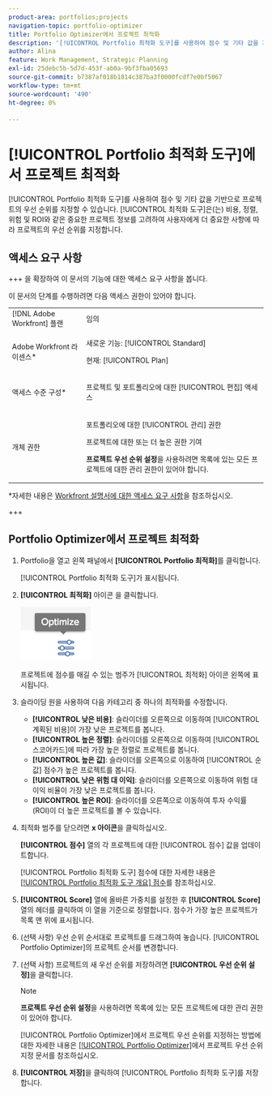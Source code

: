 ```yaml
---
product-area: portfolios;projects
navigation-topic: portfolio-optimizer
title: Portfolio Optimizer에서 프로젝트 최적화
description: '[!UICONTROL Portfolio 최적화 도구]를 사용하여 점수 및 기타 값을 기반으로 프로젝트의 우선 순위를 지정할 수 있습니다. Optimizer는 비용, 조정, 위험 및 ROI와 같은 중요한 프로젝트 정보를 고려하여 고객에게 더 중요한 사항에 따라 프로젝트의 우선 순위를 지정합니다.'
author: Alina
feature: Work Management, Strategic Planning
exl-id: 25debc5b-5d7d-453f-ab0a-9bf3fba05693
source-git-commit: b7387af018b1814c387ba3f0000fcdf7e0bf5067
workflow-type: tm+mt
source-wordcount: '490'
ht-degree: 0%

---
```


# [!UICONTROL Portfolio 최적화 도구]에서 프로젝트 최적화

[!UICONTROL Portfolio 최적화 도구]를 사용하여 점수 및 기타 값을 기반으로 프로젝트의 우선 순위를 지정할 수 있습니다. [!UICONTROL 최적화 도구]은(는) 비용, 정렬, 위험 및 ROI와 같은 중요한 프로젝트 정보를 고려하여 사용자에게 더 중요한 사항에 따라 프로젝트의 우선 순위를 지정합니다.

## 액세스 요구 사항

+++ 을 확장하여 이 문서의 기능에 대한 액세스 요구 사항을 봅니다.

이 문서의 단계를 수행하려면 다음 액세스 권한이 있어야 합니다.

<table style="table-layout:auto"> 
 <col> 
 <col> 
 <tbody> 
  <tr> 
   <td role="rowheader">[!DNL Adobe Workfront] 플랜</td> 
   <td> 임의</td> 
  </tr> 
  <tr> 
   <td role="rowheader">Adobe Workfront 라이센스*</td> 
   <td> <p>새로운 기능: [!UICONTROL Standard] </p>
   <p>현재: [!UICONTROL Plan] </p> </td> 
  </tr> 
  <tr> 
   <td role="rowheader">액세스 수준 구성*</td> 
   <td> <p>프로젝트 및 포트폴리오에 대한 [!UICONTROL 편집] 액세스</p> </td> 
  </tr> 
  <tr> 
   <td role="rowheader">개체 권한</td> 
   <td> <p>포트폴리오에 대한 [!UICONTROL 관리] 권한</p> <p>프로젝트에 대한 또는 더 높은 권한 기여</p> 
   <p><b>프로젝트 우선 순위 설정</b>을 사용하려면 목록에 있는 모든 프로젝트에 대한 관리 권한이 있어야 합니다.</p>
    </td> 
  </tr> 
 </tbody> 
</table>

*자세한 내용은 [Workfront 설명서에 대한 액세스 요구 사항](/help/quicksilver/administration-and-setup/add-users/access-levels-and-object-permissions/access-level-requirements-in-documentation.md)을 참조하십시오.

+++

## Portfolio Optimizer에서 프로젝트 최적화

1. Portfolio을 열고 왼쪽 패널에서 **[!UICONTROL Portfolio 최적화]**&#x200B;를 클릭합니다.

   [!UICONTROL Portfolio 최적화 도구]가 표시됩니다.

1. **[!UICONTROL 최적화]** 아이콘 을 클릭합니다.

   ![최적화 아이콘](assets/optimize-icon-portfolio-optimizer.png)

   프로젝트에 점수를 매길 수 있는 범주가 [!UICONTROL 최적화] 아이콘 왼쪽에 표시됩니다.

1. 슬라이딩 원을 사용하여 다음 카테고리 중 하나의 최적화를 수정합니다.

   * **[!UICONTROL 낮은 비용]**: 슬라이더를 오른쪽으로 이동하여 [!UICONTROL 계획된 비용]이 가장 낮은 프로젝트를 봅니다.
   * **[!UICONTROL 높은 정렬]**: 슬라이더를 오른쪽으로 이동하여 [!UICONTROL 스코어카드]에 따라 가장 높은 정렬로 프로젝트를 봅니다.
   * **[!UICONTROL 높은 값]**: 슬라이더를 오른쪽으로 이동하여 [!UICONTROL 순 값] 점수가 높은 프로젝트를 봅니다.
   * **[!UICONTROL 낮은 위험 대 이익]**: 슬라이더를 오른쪽으로 이동하여 위험 대 이익 비율이 가장 낮은 프로젝트를 봅니다.
   * **[!UICONTROL 높은 ROI]**: 슬라이더를 오른쪽으로 이동하여 투자 수익률(ROI)이 더 높은 프로젝트를 볼 수 있습니다.

1. 최적화 범주를 닫으려면 **x 아이콘**&#x200B;을 클릭하십시오.

   **[!UICONTROL 점수]** 열의 각 프로젝트에 대한 [!UICONTROL 점수] 값을 업데이트합니다.

   [!UICONTROL Portfolio 최적화 도구] 점수에 대한 자세한 내용은 [[!UICONTROL Portfolio 최적화 도구 개요] 점수](../../../manage-work/portfolios/portfolio-optimizer/portfolio-optimizer-score.md)를 참조하십시오.

1. **[!UICONTROL Score]** 열에 올바른 가중치를 설정한 후 **[!UICONTROL Score]** 열의 헤더를 클릭하여 이 열을 기준으로 정렬합니다. 점수가 가장 높은 프로젝트가 목록 맨 위에 표시됩니다.

1. (선택 사항) 우선 순위 순서대로 프로젝트를 드래그하여 놓습니다.
[!UICONTROL Portfolio Optimizer]의 프로젝트 순서를 변경합니다.
1. (선택 사항) 프로젝트의 새 우선 순위를 저장하려면 **[!UICONTROL 우선 순위 설정]**&#x200B;을 클릭합니다.

   >[!NOTE]
   >
   >   **프로젝트 우선 순위 설정**&#x200B;을 사용하려면 목록에 있는 모든 프로젝트에 대한 관리 권한이 있어야 합니다.

   [!UICONTROL Portfolio Optimizer]에서 프로젝트 우선 순위를 지정하는 방법에 대한 자세한 내용은 [[!UICONTROL Portfolio Optimizer]](../../../manage-work/portfolios/portfolio-optimizer/prioritize-projects-in-portfolio-optimizer.md)에서 프로젝트 우선 순위 지정 문서를 참조하십시오.

1. **[!UICONTROL 저장]**&#x200B;을 클릭하여 [!UICONTROL Portfolio 최적화 도구]를 저장합니다.
